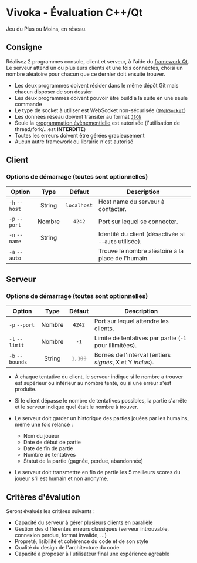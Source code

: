 Vivoka - Évaluation C++/Qt
==========================

Jeu du Plus ou Moins, en réseau.

## Consigne

Réalisez 2 programmes console, client et serveur, à l'aide du [framework Qt][1]. Le serveur attend un ou plusieurs clients et une fois connectés, choisi un nombre aléatoire pour chacun que ce dernier doit ensuite trouver.

- Les deux programmes doivent résider dans le même dépôt Git mais chacun disposer de son dossier
- Les deux programmes doivent pouvoir être build à la suite en une seule commande
- Le type de socket à utiliser est WebSocket non-sécurisée ([`QWebSocket`][2])
- Les données réseau doivent transiter au format [`JSON`][3]
- Seule la [programmation évènementielle][4] est autorisée (l'utilisation de thread/fork/...est **INTERDITE**)
- Toutes les erreurs doivent être gérées gracieusement
- Aucun autre framework ou librairie n'est autorisé

## Client

### Options de démarrage (toutes sont optionnelles)

| Option        | Type   | Défaut      | Description                                           |
| ------------- | :----: | :---------: | ----------------------------------------------------- |
| `-h` `--host` | String | `localhost` | Host name du serveur à contacter.                     |
| `-p` `--port` | Nombre | `4242`      | Port sur lequel se connecter.                         |
| `-n` `--name` | String |             | Identité du client (désactivée si `--auto` utilisée). |
| `-a` `--auto` |        |             | Trouve le nombre aléatoire à la place de l'humain.    |

## Serveur

### Options de démarrage (toutes sont optionnelles)

| Option          | Type   | Défaut   | Description                                               |
| --------------- | :----: | :------: | --------------------------------------------------------- |
| `-p` `--port`   | Nombre | `4242`   | Port sur lequel attendre les clients.                     |
| `-l` `--limit`  | Nombre | `-1`     | Limite de tentatives par partie (`-1` pour illimitées).   |
| `-b` `--bounds` | String | `1,100`  | Bornes de l'interval (entiers _signés_, X et Y _inclus_). |

- À chaque tentative du client, le serveur indique si le nombre a trouver est supérieur ou inférieur au nombre tenté, ou si une erreur s'est produite.

- Si le client dépasse le nombre de tentatives possibles, la partie s'arrête et le serveur indique quel était le nombre à trouver.

- Le serveur doit garder un historique des parties jouées par les humains, même une fois relancé :
    + Nom du joueur
    + Date de début de partie
    + Date de fin de partie
    + Nombre de tentatives
    + Statut de la partie (gagnée, perdue, abandonnée)

- Le serveur doit transmettre en fin de partie les 5 meilleurs scores du joueur s'il est humain et non anonyme.

## Critères d'évalution

Seront évalués les critères suivants :

- Capacité du serveur à gérer plusieurs clients en parallèle
- Gestion des différentes erreurs classiques (serveur introuvable, connexion perdue, format invalide, ...)
- Propreté, lisibilité et cohérence du code et de son style
- Qualité du design de l'architecture du code
- Capacité à proposer à l'utilisateur final une expérience agréable

[1]: https://doc.qt.io/qt-5/reference-overview.html
[2]: https://doc.qt.io/qt-5/qwebsocket.html
[3]: https://doc.qt.io/qt-5/json.html
[4]: https://doc.qt.io/qt-5/signalsandslots.html
